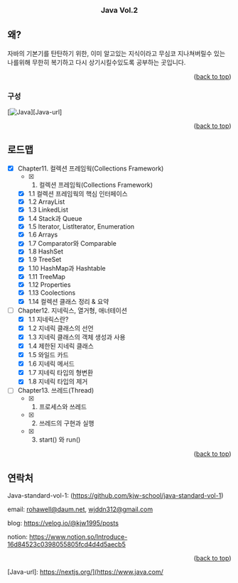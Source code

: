 <a id="readme-top"></a>

<br />
<div align="center">
  <h3 align="center">Java Vol.2</h3>
  <p align="center">
</div>

## 왜?

자바의 기본기를 탄탄하기 위한, 이미 알고있는 지식이라고 무심코 지나쳐버릴수 있는 나를위해 무한히 복기하고 다시 상기시킬수있도록 공부하는 곳입니다.

<p align="right">(<a href="#readme-top">back to top</a>)</p>

### 구성
[![Java][Java]][Java-url]
<p align="right">(<a href="#readme-top">back to top</a>)</p>

## 로드맵

- [x] Chapter11. 컬렉션 프레임웍(Collections Framework)
    - [x] 1. 컬렉션 프레임웍(Collections Framework)
    - [x] 1.1 컬렉션 프레임웍의 핵심 인터페이스
    - [x] 1.2 ArrayList
    - [x] 1.3 LinkedList
    - [x] 1.4 Stack과 Queue
    - [x] 1.5 Iterator, ListIterator, Enumeration
    - [x] 1.6 Arrays
    - [x] 1.7 Comparator와 Comparable
    - [x] 1.8 HashSet
    - [x] 1.9 TreeSet
    - [x] 1.10 HashMap과 Hashtable
    - [x] 1.11 TreeMap
    - [x] 1.12 Properties
    - [x] 1.13 Coolections
    - [x] 1.14 컬렉션 클래스 정리 & 요약
- [ ] Chapter12. 지네릭스, 열거형, 애너테이션
    - [x] 1.1 지네릭스란?
    - [x] 1.2 지네릭 클래스의 선언
    - [x] 1.3 지네릭 클래스의 객체 생성과 사용
    - [x] 1.4 제한된 지네릭 클래스
    - [x] 1.5 와일드 카드
    - [x] 1.6 지네릭 메서드
    - [x] 1.7 지네릭 타입의 형변환
    - [x] 1.8 지네릭 타입의 제거
- [ ] Chapter13. 쓰레드(Thread)
    - [x] 1. 프로세스와 쓰레드
    - [x] 2. 쓰레드의 구현과 실행
    - [x] 3. start() 와 run()

<p align="right">(<a href="#readme-top">back to top</a>)</p>

## 연락처
Java-standard-vol-1: (https://github.com/kjw-school/java-standard-vol-1)

email: rohawell@daum.net, wjddn312@gmail.com

blog: https://velog.io/@kjw1995/posts

notion: https://www.notion.so/Introduce-16d84523c0398055805fcd4d4d5aecb5

<p align="right">(<a href="#readme-top">back to top</a>)</p>

[Java]: https://img.shields.io/badge/java-000000?style=for-the-badge&logo=java&logoColor=white
[Java-url]: https://nextjs.org/](https://www.java.com/

